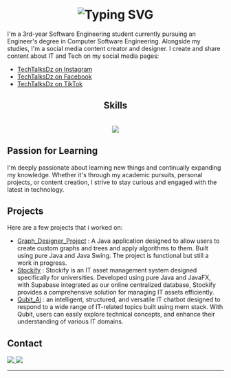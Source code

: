 <h1 align="center">
  <img src="https://readme-typing-svg.demolab.com?font=Fira+Code&weight=500&size=28&duration=4500&pause=1000&color=0FF72D&center=true&width=435&lines=Hi%2C+I'm+Zine+Eddine" alt="Typing SVG" />
</h1>

I'm a 3rd-year Software Engineering student currently pursuing an Engineer's degree in Computer Software Engineering. Alongside my studies, I'm a social media content creator and designer. I create and share content about IT and Tech on my social media pages:

- <a href="https://www.instagram.com/techtalksdz?igsh=Z25ud3FiazBleGZ6" target="_blank">TechTalksDz on Instagram</a>
- <a href="https://www.facebook.com/profile.php?id=61564614832349&mibextid=JRoKGi" target="_blank">TechTalksDz on Facebook</a>
- <a href="https://www.tiktok.com/@techtalks.dz?_t=8p5SmujSt9C&_r=1" target="_blank">TechTalksDz on TikTok</a>

<h2 align="center">Skills</h2>
<br/>
<div align="center">
    <img src="https://skillicons.dev/icons?i=java,python,c,javascript,nodejs,react,express,git,linux" />
</div>

## Passion for Learning

I'm deeply passionate about learning new things and continually expanding my knowledge. Whether it's through my academic pursuits, personal projects, or content creation, I strive to stay curious and engaged with the latest in technology.

## Projects

Here are a few projects that i worked on:

- <a href="https://github.com/Zineeddine-Abd/Graph_Designer_Project" target="_blank">Graph_Designer_Project</a> : A Java application designed to allow users to create custom graphs and trees and apply algorithms to them. Built using pure Java and Java Swing. The project is functional but still a work in progress.
- <a href="https://github.com/Zineeddine-Abd/Stockify" target="_blank">Stockify</a> : Stockify is an IT asset management system designed specifically for universities. Developed using pure Java and JavaFX, with Supabase integrated as our online centralized database, Stockify provides a comprehensive solution for managing IT assets efficiently.
- <a href="https://github.com/Zineeddine-Abd/Qubit_Ai" target="_blank">Qubit_Ai</a> : an intelligent, structured, and versatile IT chatbot designed to respond to a wide range of IT-related topics built using mern stack. With Qubit, users can easily explore technical concepts, and enhance their understanding of various IT domains.

## Contact
<a href="mailto:abdeladimzineeddine@gmail.com">
    <img src="https://img.shields.io/badge/Gmail-333333?style=for-the-badge&logo=gmail&logoColor=red" />
</a>

<a href="https://www.linkedin.com/in/zine-eddine-abdeladim-075b742b7/" target="_blank">
    <img src="https://img.shields.io/badge/LinkedIn-0077B5?style=for-the-badge&logo=linkedin&logoColor=white" target="_blank" />
</a>

---

